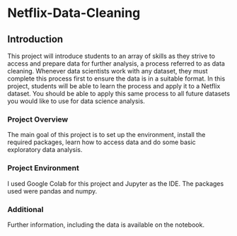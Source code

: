 # Netflix-Data-Cleaning

## Introduction
This project will introduce students to an array of skills as they strive to access and prepare data for further analysis, a process referred to as data cleaning. Whenever data scientists work with any dataset, they must complete this process first to ensure the data is in a suitable format. In this project, students will be able to learn the process and apply it to a Netflix dataset. You should be able to apply this same process to all future datasets you would like to use for data science analysis.

### Project Overview
The main goal of this project is to set up the environment, install the required packages, learn how to access data and do some basic exploratory data analysis.

### Project Environment
I used Google Colab for this project and Jupyter as the IDE. The packages used were pandas and numpy. 

### Additional
Further information, including the data is available on the notebook.
